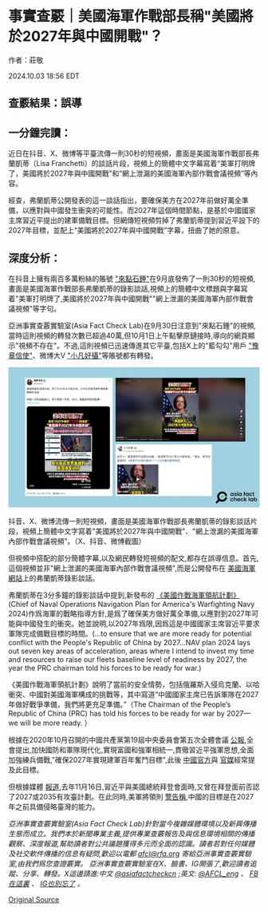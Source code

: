 # 事實查覈｜美國海軍作戰部長稱"美國將於2027年與中國開戰"？

作者：莊敬

2024.10.03 18:56 EDT

## 查覈結果：誤導

## 一分鐘完讀：

近日在抖音、X、微博等平臺流傳一則30秒的短視頻，畫面是美國海軍作戰部長弗蘭凱蒂（Lisa Franchetti）的談話片段，視頻上的簡體中文字幕寫着“美軍打明牌了，美國將於2027年與中國開戰”和“網上泄漏的美國海軍內部作戰會議視頻”等內容。

經查，弗蘭凱蒂公開發表的這一談話指出，要確保美方在2027年前做好萬全準備，以應對與中國發生衝突的可能性。而2027年這個時間節點，是基於中國國家主席習近平提出的建軍備戰目標。但網傳短視頻剪掉了弗蘭凱蒂提到習近平設下的2027年目標，並配上“美國將於2027年與中國開戰”字幕，扭曲了她的原意。

## 深度分析：

在抖音上擁有兩百多萬粉絲的賬號 ["來點石錘"](https://v.douyin.com/iBe4TkMD/)在9月底發佈了一則30秒的短視頻,畫面是美國海軍作戰部長弗蘭凱蒂的錄影談話,視頻上的簡體中文標題與字幕寫着"美軍打明牌了,美國將於2027年與中國開戰""網上泄漏的美國海軍內部作戰會議視頻"等字句。

亞洲事實查覈實驗室(Asia Fact Check Lab)在9月30日注意到"來點石錘"的視頻,當時這則視頻的轉發次數已超過40萬,但10月1日上午點擊原鏈接時,導向的網頁顯示"視頻不存在"。不過,這則視頻已迅速傳進其它平臺,包括X上的"藍勾勾"用戶 ["豫章信使"](https://twitter.com/Snofy8/status/1840058444017217667)、微博大V ["小凡好攝"](https://m.weibo.cn/detail/5084223423120159)等賬號都有轉發。

![抖音、X、微博流傳一則短視頻，畫面是美國海軍作戰部長弗蘭凱蒂的錄影談話片段，視頻上簡體中文字寫着"美國將於2027年與中國開戰"、"網上泄漏的美國海軍內部作戰會議視頻"。（X、抖音、微博截圖）](images/CGBZSDKINQJLKHE7DQRJILSN7Q.png)

抖音、X、微博流傳一則短視頻，畫面是美國海軍作戰部長弗蘭凱蒂的錄影談話片段，視頻上簡體中文字寫着"美國將於2027年與中國開戰"、"網上泄漏的美國海軍內部作戰會議視頻"。（X、抖音、微博截圖）

但視頻中搭配的部分簡體字幕,以及網民轉發短視頻的配文,都存在誤導信息。首先,這個視頻並非"網上泄漏的美國海軍內部作戰會議視頻",而是公開發布在 [美國海軍網站](https://www.navy.mil/Leadership/Chief-of-Naval-Operations/CNO-NAVPLAN-2024/)上的弗蘭凱蒂錄影談話。

弗蘭凱蒂在3分多鐘的錄影談話中提到,新發布的 [《美國作戰海軍領航計劃》](https://www.navy.mil/Portals/1/CNO/NAVPLAN2024/Files/CNO_NAVPLAN_2024_50Sat.pdf?ver=wcI10aP6LiEoojJZz-2qXA%3d%3d)(Chief of Naval Operations Navigation Plan for America's Warfighting Navy 2024)作爲海軍的戰略指導方針,是爲了確保美方做好萬全準備,以應對到2027年可能與中國發生的衝突。她並說明,以2027年爲限,因爲這是中國國家主席習近平要求軍隊完成備戰目標的時間。(...to ensure that we are more ready for potential conflict with the People's Republic of China by 2027…NAV plan 2024 lays out seven key areas of acceleration, areas where I intend to invest my time and resources to raise our fleets baseline level of readiness by 2027, the year the PRC chairman told his forces to be ready for war.)

《美國作戰海軍領航計劃》說明了當前的安全情勢，包括俄羅斯入侵烏克蘭、以哈衝突、中國對美國海軍構成的挑戰等，其中寫道“中國國家主席已告訴軍隊在2027年做好戰爭準備，我們將更充足準備。”（The Chairman of the People’s Republic of China (PRC) has told his forces to be ready for war by 2027—we will be more ready. ）

根據在2020年10月召開的中國共產黨第19屆中央委員會第五次全體會議 [公報](https://www.12371.cn/2020/10/29/ARTI1603964233795881.shtml),全會提出,加快國防和軍隊現代化,實現富國和強軍相統一,貫徹習近平強軍思想,全面加強練兵備戰,"確保2027年實現建軍百年奮鬥目標",此後 [中國官方](http://www.xinhuanet.com/politics/2020-11/26/c_1126791220.htm)與 [官媒](http://www.mod.gov.cn/gfbw/jmsd/16207985.html)經常提及此目標。

但根據媒體 [報道](https://www.cna.com.tw/news/acn/202311160049.aspx),去年11月16日,習近平與美國總統拜登會面時,又曾在拜登面前否認了2027或2035有攻臺計劃。在此同時,美軍將領則 [警告稱](https://www.cna.com.tw/news/aipl/202404240402.aspx),中國的目標是在2027年之前具備侵略臺灣的能力。

*亞洲事實查覈實驗室(Asia Fact Check Lab)針對當今複雜媒體環境以及新興傳播生態而成立。我們本於新聞專業主義,提供專業查覈報告及與信息環境相關的傳播觀察、深度報道,幫助讀者對公共議題獲得多元而全面的認識。讀者若對任何媒體及社交軟件傳播的信息有疑問,歡迎以電郵*  [*afcl@rfa.org*](mailto:afcl@rfa.org)  *寄給亞洲事實查覈實驗室,由我們爲您查證覈實。* *亞洲事實查覈實驗室在X、臉書、IG開張了,歡迎讀者追蹤、分享、轉發。X這邊請進:中文*  [*@asiafactcheckcn*](https://twitter.com/asiafactcheckcn)  *;英文:*  [*@AFCL\_eng*](https://twitter.com/AFCL_eng)  *、*  [*FB在這裏*](https://www.facebook.com/asiafactchecklabcn)  *、*  [*IG也別忘了*](https://www.instagram.com/asiafactchecklab/)  *。*



[Original Source](https://www.rfa.org/mandarin/shishi-hecha/hc-us-navy-official-claims-us-to-wage-war-against-china-in-2027-fact-check-10032024185232.html)